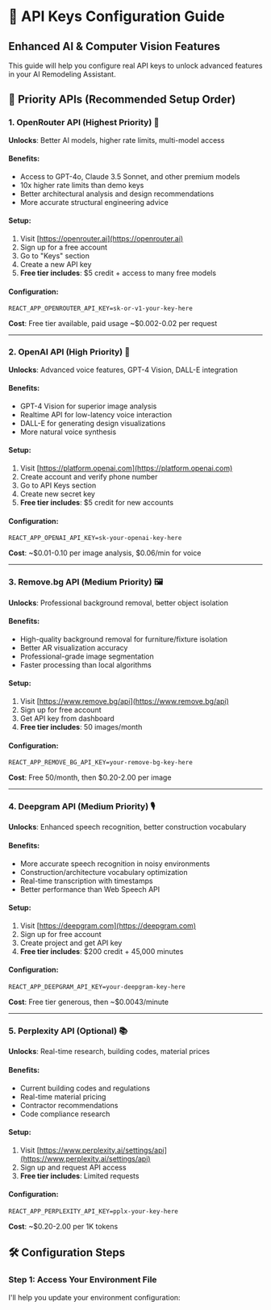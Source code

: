 # 🔑 API Keys Configuration Guide
## Enhanced AI & Computer Vision Features

This guide will help you configure real API keys to unlock advanced features in your AI Remodeling Assistant.

## 🚀 Priority APIs (Recommended Setup Order)

### 1. OpenRouter API (Highest Priority) 🤖
**Unlocks**: Better AI models, higher rate limits, multi-model access

#### Benefits:
- Access to GPT-4o, Claude 3.5 Sonnet, and other premium models
- 10x higher rate limits than demo keys
- Better architectural analysis and design recommendations
- More accurate structural engineering advice

#### Setup:
1. Visit [https://openrouter.ai](https://openrouter.ai)
2. Sign up for a free account
3. Go to "Keys" section
4. Create a new API key
5. **Free tier includes**: $5 credit + access to many free models

#### Configuration:
```env
REACT_APP_OPENROUTER_API_KEY=sk-or-v1-your-key-here
```

**Cost**: Free tier available, paid usage ~$0.002-0.02 per request

---

### 2. OpenAI API (High Priority) 🎤
**Unlocks**: Advanced voice features, GPT-4 Vision, DALL-E integration

#### Benefits:
- GPT-4 Vision for superior image analysis
- Realtime API for low-latency voice interaction
- DALL-E for generating design visualizations
- More natural voice synthesis

#### Setup:
1. Visit [https://platform.openai.com](https://platform.openai.com)
2. Create account and verify phone number
3. Go to API Keys section
4. Create new secret key
5. **Free tier includes**: $5 credit for new accounts

#### Configuration:
```env
REACT_APP_OPENAI_API_KEY=sk-your-openai-key-here
```

**Cost**: ~$0.01-0.10 per image analysis, $0.06/min for voice

---

### 3. Remove.bg API (Medium Priority) 🖼️
**Unlocks**: Professional background removal, better object isolation

#### Benefits:
- High-quality background removal for furniture/fixture isolation
- Better AR visualization accuracy
- Professional-grade image segmentation
- Faster processing than local algorithms

#### Setup:
1. Visit [https://www.remove.bg/api](https://www.remove.bg/api)
2. Sign up for free account
3. Get API key from dashboard
4. **Free tier includes**: 50 images/month

#### Configuration:
```env
REACT_APP_REMOVE_BG_API_KEY=your-remove-bg-key-here
```

**Cost**: Free 50/month, then $0.20-2.00 per image

---

### 4. Deepgram API (Medium Priority) 🎙️
**Unlocks**: Enhanced speech recognition, better construction vocabulary

#### Benefits:
- More accurate speech recognition in noisy environments
- Construction/architecture vocabulary optimization
- Real-time transcription with timestamps
- Better performance than Web Speech API

#### Setup:
1. Visit [https://deepgram.com](https://deepgram.com)
2. Sign up for free account
3. Create project and get API key
4. **Free tier includes**: $200 credit + 45,000 minutes

#### Configuration:
```env
REACT_APP_DEEPGRAM_API_KEY=your-deepgram-key-here
```

**Cost**: Free tier generous, then ~$0.0043/minute

---

### 5. Perplexity API (Optional) 📚
**Unlocks**: Real-time research, building codes, material prices

#### Benefits:
- Current building codes and regulations
- Real-time material pricing
- Contractor recommendations
- Code compliance research

#### Setup:
1. Visit [https://www.perplexity.ai/settings/api](https://www.perplexity.ai/settings/api)
2. Sign up and request API access
3. **Free tier includes**: Limited requests

#### Configuration:
```env
REACT_APP_PERPLEXITY_API_KEY=pplx-your-key-here
```

**Cost**: ~$0.20-2.00 per 1K tokens

## 🛠️ Configuration Steps

### Step 1: Access Your Environment File
I'll help you update your environment configuration:
